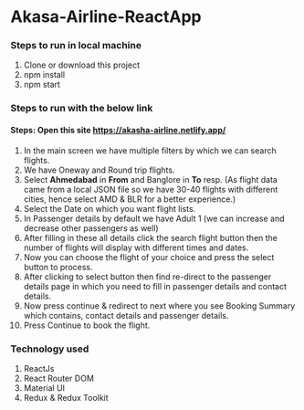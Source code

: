 # Akasa-Airline-ReactApp

### Steps to run in local machine
1. Clone or download this project
2. npm install
3. npm start

### Steps to run with the below link
#### Steps: Open this site **https://akasha-airline.netlify.app/**
 
  1. In the main screen we have multiple filters by which we can search flights.
  2. We have Oneway and Round trip flights.
  3. Select **Ahmedabad** in **From** and Banglore in **To** resp. (As flight data came from a local JSON file so we have 30-40 flights with different cities, hence select AMD & BLR for a better experience.)
  4. Select the Date on which you want flight lists.
  5. In Passenger details by default we have Adult 1 (we can increase and decrease other passengers as well)
  6. After filling in these all details click the search flight button then the number of flights will display with different times and dates.
  7. Now you can choose the flight of your choice and press the select button to process.
  8. After clicking to select button then find re-direct to the passenger details page in which you need to fill in passenger details and contact details.
  9. Now press continue & redirect to next where you see Booking Summary which contains, contact details and passenger details.
  10. Press Continue to book the flight.

### Technology used
  1. ReactJs
  2. React Router DOM
  3. Material UI
  4. Redux & Redux Toolkit
